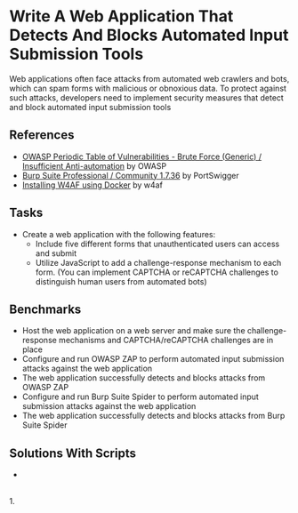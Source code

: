 # Write A Web Application That Detects And Blocks Automated Input Submission Tools
Web applications often face attacks from automated web crawlers and bots, which can spam forms with malicious or obnoxious data. To protect against such attacks, developers need to implement security measures that detect and block automated input submission tools


## References
- [OWASP Periodic Table of Vulnerabilities - Brute Force (Generic) / Insufficient Anti-automation](https://wiki.owasp.org/index.php/OWASP_Periodic_Table_of_Vulnerabilities_-_Brute_Force_(Generic)_/_Insufficient_Anti-automation) by OWASP
- [Burp Suite Professional / Community 1.7.36](https://portswigger.net/burp/releases/professional-community-1-7-36) by PortSwigger
- [Installing W4AF using Docker](https://w4af.readthedocs.io/en/latest/install.html#installing-using-docker) by w4af


## Tasks
- Create a web application with the following features:
  - Include five different forms that unauthenticated users can access and submit
  - Utilize JavaScript to add a challenge-response mechanism to each form. (You can implement CAPTCHA or reCAPTCHA challenges to distinguish human users from automated bots)




## Benchmarks
- Host the web application on a web server and make sure the challenge-response mechanisms and CAPTCHA/reCAPTCHA challenges are in place
- Configure and run OWASP ZAP to perform automated input submission attacks against the web application
- The web application successfully detects and blocks attacks from OWASP ZAP
- Configure and run Burp Suite Spider to perform automated input submission attacks against the web application
- The web application successfully detects and blocks attacks from Burp Suite Spider



## Solutions With Scripts
-
<br/>
1. 
